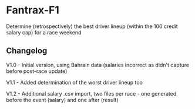 # Fantrax-F1
 Determine (retrospectively) the best driver lineup (within the 100 credit salary cap) for a race weekend

## Changelog
V1.0 - Initial version, using Bahrain data (salaries incorrect as didn't capture before post-race update)

V1.1 - Added determination of the worst driver lineup too

V1.2 - Additional salary .csv import, two files per race - one generated before the event (salary) and one after (result)
